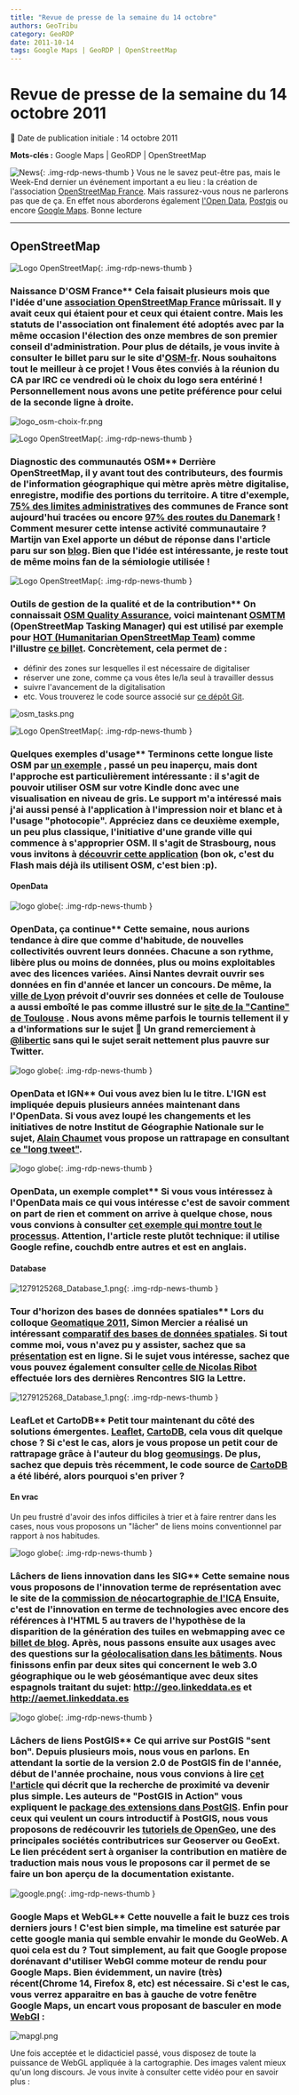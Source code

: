 ```yaml
---
title: "Revue de presse de la semaine du 14 octobre"
authors: GeoTribu
category: GeoRDP
date: 2011-10-14
tags: Google Maps | GeoRDP | OpenStreetMap
---
```


# Revue de presse de la semaine du 14 octobre 2011


:calendar: Date de publication initiale : 14 octobre 2011

**Mots-clés :** Google Maps | GeoRDP | OpenStreetMap


![News](https://cdn.geotribu.fr/img/internal/icons-rdp-news/news.png "Icône news générique"){: .img-rdp-news-thumb }
Vous ne le savez peut-être pas, mais le Week-End dernier un événement important a eu lieu : la création de l'association [OpenStreetMap France](#news11). Mais rassurez-vous nous ne parlerons pas que de ça. En effet nous aborderons également [l'Open Data](#opendata), [Postgis](#news12) ou encore [Google Maps](#news22). Bonne lecture



----

## OpenStreetMap

 ![Logo OpenStreetMap](https://cdn.geotribu.fr/images/logos-icones/OpenStreetMap/Openstreetmap.png){: .img-rdp-news-thumb }

### Naissance D'OSM France** Cela faisait plusieurs mois que l'idée d'une [association OpenStreetMap France](http://wiki.openstreetmap.org/wiki/WikiProject_France/Projet_d%27association_en_France/Statuts) mûrissait. Il y avait ceux qui étaient pour et ceux qui étaient contre. Mais les statuts de l'association ont finalement été adoptés avec par la même occasion l'élection des onze membres de son premier conseil d'administration. Pour plus de détails, je vous invite à consulter le billet paru sur le site d'[OSM-fr](http://www.openstreetmap.fr/). Nous souhaitons tout le meilleur à ce projet ! Vous êtes conviés à la réunion du CA par IRC ce vendredi où le choix du logo sera entériné ! Personnellement nous avons une petite préférence pour celui de la seconde ligne à droite.

 ![logo_osm-choix-fr.png](http://geotribu.net/sites/default/files/Tuto/img/Blog/logo_osm-choix-fr.png)



 ![Logo OpenStreetMap](https://cdn.geotribu.fr/images/logos-icones/OpenStreetMap/Openstreetmap.png){: .img-rdp-news-thumb }

### Diagnostic des communautés OSM** Derrière OpenStreetMap, il y avant tout des contributeurs, des fourmis de l'information géographique qui mètre après mètre digitalise, enregistre, modifie des portions du territoire. A titre d'exemple, [75% des limites administratives](http://twitter.com/#!/OSM_FR/status/124504346485465088) des communes de France sont aujourd'hui tracées ou encore [97% des routes du Danemark](http://www.microformats.dk/kort/vejenkursus/vejnetosmuk.html) ! Comment mesurer cette intense activité communautaire ? Martijn van Exel apporte un début de réponse dans l'article paru sur son [blog](http://oegeo.wordpress.com/2011/09/19/taking-the-temperature-of-local-openstreetmap-communities/). Bien que l'idée est intéressante, je reste tout de même moins fan de la sémiologie utilisée !



 ![Logo OpenStreetMap](https://cdn.geotribu.fr/images/logos-icones/OpenStreetMap/Openstreetmap.png){: .img-rdp-news-thumb }

### Outils de gestion de la qualité et de la contribution** On connaissait [OSM Quality Assurance](http://osmqa2.qualitystreetmap.org/osmqa/), voici maintenant [OSMTM](http://tasks.hotosm.org/) (OpenStreetMap Tasking Manager) qui est utilisé par exemple pour [HOT (Humanitarian OpenStreetMap Team)](http://hot.openstreetmap.org/) comme l'illustre [ce billet](http://hot.openstreetmap.org/weblog/2011/09/hot-tasks-get-your-hot-tasks/). Concrètement, cela permet de :

  * définir des zones sur lesquelles il est nécessaire de digitaliser
 * réserver une zone, comme ça vous êtes le/la seul à travailler dessus
 * suivre l'avancement de la digitalisation
 * etc.
  Vous trouverez le code source associé sur [ce dépôt Git](https://github.com/pgiraud/OSMTM).

 ![osm_tasks.png](http://geotribu.net/sites/default/files/Tuto/img/Blog/OSM/osm_tasks.png)



 ![Logo OpenStreetMap](https://cdn.geotribu.fr/images/logos-icones/OpenStreetMap/Openstreetmap.png){: .img-rdp-news-thumb }

### Quelques exemples d'usage** Terminons cette longue liste OSM par [un exemple](http://www.kindle-maps.com/blog/kindle-specific-map-style.html) , passé un peu inaperçu, mais dont l'approche est particulièrement intéressante : il s'agit de pouvoir utiliser OSM sur votre Kindle donc avec une visualisation en niveau de gris. Le support m'a intéressé mais j'ai aussi pensé à l'application à l'impression noir et blanc et à l'usage "photocopie". Appréciez dans ce deuxième exemple, un peu plus classique, l'initiative d'une grande ville qui commence à s'approprier OSM. Il s'agit de Strasbourg, nous vous invitons à [découvrir cette application](http://carto.strasbourg.eu) (bon ok, c'est du Flash mais déjà ils utilisent OSM, c'est bien :p).



#### OpenData

 ![logo globe](https://cdn.geotribu.fr/img/internal/icons-rdp-news/world.png "Icône de globe"){: .img-rdp-news-thumb }

### OpenData, ça continue** Cette semaine, nous aurions tendance à dire que comme d'habitude, de nouvelles collectivités ouvrent leurs données. Chacune a son rythme, libère plus ou moins de données, plus ou moins exploitables avec des licences variées. Ainsi Nantes devrait ouvrir ses données en fin d'année et lancer un concours. De même, la [ville de Lyon](https://rhone-alpes.partipirate.org/post/2011/09/25/Lancement-du-projet-de-donn%c3%a9es-ouvertes-%c3%a0-Lyon) prévoit d'ouvrir ses données et celle de Toulouse a aussi emboîté le pas comme illustré sur le [site de la "Cantine" de Toulouse](http://lacantine-toulouse.org/mobilemondaytlse/retour-sur-le-mobile-monday-3-%E2%80%93-open-data-%E2%80%93-26-septembre-2011) . Nous avons même parfois le tournis tellement il y a d'informations sur le sujet :slightly_smiling_face: Un grand remerciement à [@libertic](http://twitter.com/#!/libertic) sans qui le sujet serait nettement plus pauvre sur Twitter.



 ![logo globe](https://cdn.geotribu.fr/img/internal/icons-rdp-news/world.png "Icône de globe"){: .img-rdp-news-thumb }

### OpenData et IGN** Oui vous avez bien lu le titre. L'IGN est impliquée depuis plusieurs années maintenant dans l'OpenData. Si vous avez loupé les changements et les initiatives de notre Institut de Géographie Nationale sur le sujet, [Alain Chaumet](http://twitter.com/#!/acIGN) vous propose un rattrapage en consultant [ce "long tweet"](http://twitlonger.com/show/diku3h).



 ![logo globe](https://cdn.geotribu.fr/img/internal/icons-rdp-news/world.png "Icône de globe"){: .img-rdp-news-thumb }

### OpenData, un exemple complet** Si vous vous intéressez à l'OpenData mais ce qui vous intéresse c'est de savoir comment on part de rien et comment on arrive à quelque chose, nous vous convions à consulter [cet exemple qui montre tout le processus](http://codeforamerica.org/2011/09/27/a-data-liberation-walkthrough/). Attention, l'article reste plutôt technique: il utilise Google refine, couchdb entre autres et est en anglais.



#### Database

 ![1279125268_Database_1.png](/sites/default/files/Tuto/img/Blog/divers/1279125268_Database_1.png){: .img-rdp-news-thumb }

### Tour d'horizon des bases de données spatiales** Lors du colloque [Geomatique 2011](http://www.geomatics2011.com/), Simon Mercier a réalisé un intéressant [comparatif des bases de données spatiales](http://www.geomatics2011.com/index.php?option=com_hpjgestion&task=preview&tmpl=component&cid%5B0%5D=1150&lang=fr). Si tout comme moi, vous n'avez pu y assister, sachez que sa [présentation](http://mgeospatial.com/database.pdf) est en ligne. Si le sujet vous intéresse, sachez que vous pouvez également consulter [celle de Nicolas Ribot](http://www.rencontres-sig-la-lettre.fr/wp-content/uploads/2010/05/Serveur-Ribot.pdf) effectuée lors des dernières Rencontres SIG la Lettre.



 ![1279125268_Database_1.png](/sites/default/files/Tuto/img/Blog/divers/1279125268_Database_1.png){: .img-rdp-news-thumb }

### LeafLet et CartoDB** Petit tour maintenant du côté des solutions émergentes. [Leaflet](http://leaflet.cloudmade.com/), [CartoDB](http://cartodb.com/), cela vous dit quelque chose ? Si c'est le cas, alors je vous propose un petit cour de rattrapage grâce à l'auteur du blog [geomusings](http://blog.geomusings.com/2011/10/13/cartodb-leaflet-easy/). De plus, sachez que depuis très récemment, le code source de [CartoDB ](https://github.com/vizzuality/cartodb)a été libéré, alors pourquoi s'en priver ?

#### En vrac

 Un peu frustré d'avoir des infos difficiles à trier et à faire rentrer dans les cases, nous vous proposons un "lâcher" de liens moins conventionnel par rapport à nos habitudes.

 ![logo globe](https://cdn.geotribu.fr/img/internal/icons-rdp-news/world.png "Icône de globe"){: .img-rdp-news-thumb }

### Lâchers de liens innovation dans les SIG** Cette semaine nous vous proposons de l'innovation terme de représentation avec le site de la [commission de néocartographie de l'ICA](http://neocartography.icaci.org) Ensuite, c'est de l'innovation en terme de technologies avec encore des références à l'HTML 5 au travers de l'hypothèse de la disparition de la génération des tuiles en webmapping avec ce [billet de blog](http://www.georelated.com/2011/10/fall-of-tiled-map-image.html). Après, nous passons ensuite aux usages avec des questions sur la [géolocalisation dans les bâtiments](http://radar.oreilly.com/2011/10/indoor-navigation.html). Nous finissons enfin par deux sites qui concernent le web 3.0 géographique ou le web géosémantique avec deux sites espagnols traitant du sujet: <http://geo.linkeddata.es> et <http://aemet.linkeddata.es>

 ![logo globe](https://cdn.geotribu.fr/img/internal/icons-rdp-news/world.png "Icône de globe"){: .img-rdp-news-thumb }

### Lâchers de liens PostGIS** Ce qui arrive sur PostGIS "sent bon". Depuis plusieurs mois, nous vous en parlons. En attendant la sortie de la version 2.0 de PostGIS fin de l'année, début de l'année prochaine, nous vous convions à lire [cet l'article](http://blog.opengeo.org/2011/09/28/indexed-nearest-neighbour-search-in-postgis/) qui décrit que la recherche de proximité va devenir plus simple. Les auteurs de "PostGIS in Action" vous expliquent le [package des extensions dans PostGIS](http://www.postgresonline.com/journal/archives/224-Lessons-learned-Packaging-PostGIS-Extensions-Part-1.html). Enfin pour ceux qui veulent un cours introductif à PostGIS, nous vous proposons de redécouvrir les [tutoriels de OpenGeo](https://sites.google.com/a/opengeo.org/opengeo-translation/), une des principales sociétés contributrices sur Geoserver ou GeoExt. Le lien précédent sert à organiser la contribution en matière de traduction mais nous vous le proposons car il permet de se faire un bon aperçu de la documentation existante.

 ![google.png](https://cdn.geotribu.fr/images/logos-icones/entreprises_association/google/google.webp){: .img-rdp-news-thumb }

### Google Maps et WebGL** Cette nouvelle a fait le buzz ces trois derniers jours ! C'est bien simple, ma timeline est saturée par cette google mania qui semble envahir le monde du GeoWeb. A quoi cela est du ? Tout simplement, au fait que Google propose dorénavant d'utiliser WebGl comme moteur de rendu pour Google Maps. Bien évidemment, un navire (très) récent(Chrome 14, Firefox 8, etc) est nécessaire. Si c'est le cas, vous verrez apparaitre en bas à gauche de votre fenêtre Google Maps, un encart vous proposant de basculer en mode [WebGl](https://fr.wikipedia.org/wiki/WebGL) :

 ![mapgl.png](http://www.geotribu.net/sites/default/files/Tuto/img/Blog/Gmaps/mapgl.png)

 Une fois acceptée et le didacticiel passé, vous disposez de toute la puissance de WebGL appliquée à la cartographie. Des images valent mieux qu'un long discours. Je vous invite à consulter cette vidéo pour en savoir plus :
